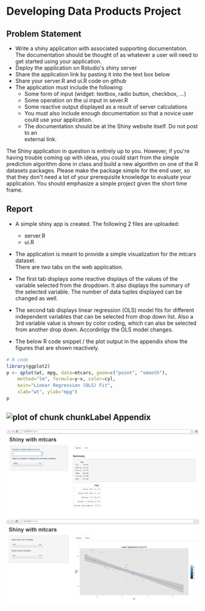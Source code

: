 Developing Data Products Project
========================================================

Problem Statement
----------------------
* Write a shiny application with associated supporting documentation. The documentation should be thought of as whatever a user will need to get started using your application.
* Deploy the application on Rstudio's shiny server
* Share the application link by pasting it into the text box below
* Share your server.R and ui.R code on github
* The application must include the following:
  + Some form of input (widget: textbox, radio button, checkbox, ...)
  + Some operation on the ui input in sever.R
  + Some reactive output displayed as a result of server calculations
  + You must also include enough documentation so that a novice user could use 
  your application.
  + The documentation should be at the Shiny website itself. Do not post to an   
  external link.

The Shiny application in question is entirely up to you. However, if you're having trouble coming up with ideas, you could start from the simple prediction algorithm done in class and build a new algorithm on one of the R datasets packages. Please make the package simple for the end user, so that they don't need a lot of your prerequisite knowledge to evaluate your application. You should emphasize a simple project given the short time frame.  

Report
------

* A simple shiny app is created. The following 2 files are uploaded:
  + server.R
  + ui.R
 
* The application is meant to provide a simple visualization for the mtcars 
  dataset.     
  There are two tabs on the web application. 
* The first tab displays some reactive displays of the values of the variable 
  selected from the dropdown. 
  It also displays the summary of the selected variable.
  The number of data tuples displayed can be changed as well.
* The second tab displays linear regression (OLS) model fits for different 
  independent variables that can be selected from drop down list. 
  Also a 3rd variable value is shown by color coding, which can also be selected from another drop down. Accordinlgy the OLS model changes.
* The below R code snippet / the plot output in the appendix show the figures that are shown reactively.


```r
# R code
library(ggplot2)
p <- qplot(wt, mpg, data=mtcars, geom=c("point", "smooth"), 
    method="lm", formula=y~x, color=cyl, 
    main="Linear Regression (OLS) Fit", 
    xlab="wt", ylab="mpg")
p
```

![plot of chunk chunkLabel](figure/chunkLabel.png) 
Appendix
--------
![title](tab1.png)
![title](tab2.png)
